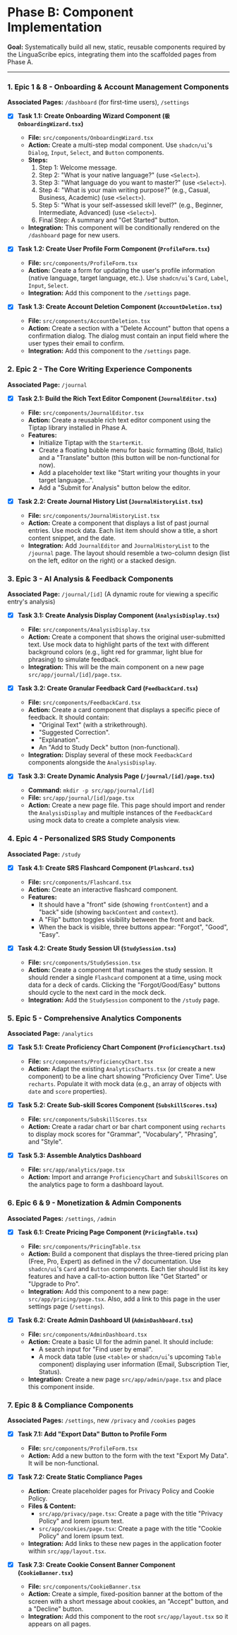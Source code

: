 # Phase B: Component Implementation

**Goal:** Systematically build all new, static, reusable components required by the LinguaScribe epics, integrating them into the scaffolded pages from Phase A.

---

### 1. Epic 1 & 8 - Onboarding & Account Management Components

**Associated Pages:** `/dashboard` (for first-time users), `/settings`

- [x] **Task 1.1: Create Onboarding Wizard Component (`极OnboardingWizard.tsx`)**

  - **File:** `src/components/OnboardingWizard.tsx`
  - **Action:** Create a multi-step modal component. Use `shadcn/ui`'s `Dialog`, `Input`, `Select`, and `Button` components.
  - **Steps:**
    1.  Step 1: Welcome message.
    2.  Step 2: "What is your native language?" (use `<Select>`).
    3.  Step 3: "What language do you want to master?" (use `<Select>`).
    4.  Step 4: "What is your main writing purpose?" (e.g., Casual, Business, Academic) (use `<Select>`).
    5.  Step 5: "What is your self-assessed skill level?" (e.g., Beginner, Intermediate, Advanced) (use `<Select>`).
    6.  Final Step: A summary and "Get Started" button.
  - **Integration:** This component will be conditionally rendered on the `/dashboard` page for new users.

- [x] **Task 1.2: Create User Profile Form Component (`ProfileForm.tsx`)**

  - **File:** `src/components/ProfileForm.tsx`
  - **Action:** Create a form for updating the user's profile information (native language, target language, etc.). Use `shadcn/ui`'s `Card`, `Label`, `Input`, `Select`.
  - **Integration:** Add this component to the `/settings` page.

- [x] **Task 1.3: Create Account Deletion Component (`AccountDeletion.tsx`)**
  - **File:** `src/components/AccountDeletion.tsx`
  - **Action:** Create a section with a "Delete Account" button that opens a confirmation dialog. The dialog must contain an input field where the user types their email to confirm.
  - **Integration:** Add this component to the `/settings` page.

### 2. Epic 2 - The Core Writing Experience Components

**Associated Page:** `/journal`

- [x] **Task 2.1: Build the Rich Text Editor Component (`JournalEditor.tsx`)**

  - **File:** `src/components/JournalEditor.tsx`
  - **Action:** Create a reusable rich text editor component using the Tiptap library installed in Phase A.
  - **Features:**
    - Initialize Tiptap with the `StarterKit`.
    - Create a floating bubble menu for basic formatting (Bold, Italic) and a "Translate" button (this button will be non-functional for now).
    - Add a placeholder text like "Start writing your thoughts in your target language...".
    - Add a "Submit for Analysis" button below the editor.

- [x] **Task 2.2: Create Journal History List (`JournalHistoryList.tsx`)**
  - **File:** `src/components/JournalHistoryList.tsx`
  - **Action:** Create a component that displays a list of past journal entries. Use mock data. Each list item should show a title, a short content snippet, and the date.
  - **Integration:** Add `JournalEditor` and `JournalHistoryList` to the `/journal` page. The layout should resemble a two-column design (list on the left, editor on the right) or a stacked design.

### 3. Epic 3 - AI Analysis & Feedback Components

**Associated Page:** `/journal/[id]` (A dynamic route for viewing a specific entry's analysis)

- [x] **Task 3.1: Create Analysis Display Component (`AnalysisDisplay.tsx`)**

  - **File:** `src/components/AnalysisDisplay.tsx`
  - **Action:** Create a component that shows the original user-submitted text. Use mock data to highlight parts of the text with different background colors (e.g., light red for grammar, light blue for phrasing) to simulate feedback.
  - **Integration:** This will be the main component on a new page `src/app/journal/[id]/page.tsx`.

- [x] **Task 3.2: Create Granular Feedback Card (`FeedbackCard.tsx`)**

  - **File:** `src/components/FeedbackCard.tsx`
  - **Action:** Create a card component that displays a specific piece of feedback. It should contain:
    - "Original Text" (with a strikethrough).
    - "Suggested Correction".
    - "Explanation".
    - An "Add to Study Deck" button (non-functional).
  - **Integration:** Display several of these mock `FeedbackCard` components alongside the `AnalysisDisplay`.

- [x] **Task 3.3: Create Dynamic Analysis Page (`/journal/[id]/page.tsx`)**
  - **Command:** `mkdir -p src/app/journal/[id]`
  - **File:** `src/app/journal/[id]/page.tsx`
  - **Action:** Create a new page file. This page should import and render the `AnalysisDisplay` and multiple instances of the `FeedbackCard` using mock data to create a complete analysis view.

### 4. Epic 4 - Personalized SRS Study Components

**Associated Page:** `/study`

- [x] **Task 4.1: Create SRS Flashcard Component (`Flashcard.tsx`)**

  - **File:** `src/components/Flashcard.tsx`
  - **Action:** Create an interactive flashcard component.
  - **Features:**
    - It should have a "front" side (showing `frontContent`) and a "back" side (showing `backContent` and `context`).
    - A "Flip" button toggles visibility between the front and back.
    - When the back is visible, three buttons appear: "Forgot", "Good", "Easy".

- [x] **Task 4.2: Create Study Session UI (`StudySession.tsx`)**
  - **File:** `src/components/StudySession.tsx`
  - **Action:** Create a component that manages the study session. It should render a single `Flashcard` component at a time, using mock data for a deck of cards. Clicking the "Forgot/Good/Easy" buttons should cycle to the next card in the mock deck.
  - **Integration:** Add the `StudySession` component to the `/study` page.

### 5. Epic 5 - Comprehensive Analytics Components

**Associated Page:** `/analytics`

- [x] **Task 5.1: Create Proficiency Chart Component (`ProficiencyChart.tsx`)**

  - **File:** `src/components/ProficiencyChart.tsx`
  - **Action:** Adapt the existing `AnalyticsCharts.tsx` (or create a new component) to be a line chart showing "Proficiency Over Time". Use `recharts`. Populate it with mock data (e.g., an array of objects with `date` and `score` properties).

- [x] **Task 5.2: Create Sub-skill Scores Component (`SubskillScores.tsx`)**

  - **File:** `src/components/SubskillScores.tsx`
  - **Action:** Create a radar chart or bar chart component using `recharts` to display mock scores for "Grammar", "Vocabulary", "Phrasing", and "Style".

- [x] **Task 5.3: Assemble Analytics Dashboard**
  - **File:** `src/app/analytics/page.tsx`
  - **Action:** Import and arrange `ProficiencyChart` and `SubskillScores` on the analytics page to form a dashboard layout.

### 6. Epic 6 & 9 - Monetization & Admin Components

**Associated Pages:** `/settings`, `/admin`

- [x] **Task 6.1: Create Pricing Page Component (`PricingTable.tsx`)**

  - **File:** `src/components/PricingTable.tsx`
  - **Action:** Build a component that displays the three-tiered pricing plan (Free, Pro, Expert) as defined in the v7 documentation. Use `shadcn/ui`'s `Card` and `Button` components. Each tier should list its key features and have a call-to-action button like "Get Started" or "Upgrade to Pro".
  - **Integration:** Add this component to a new page: `src/app/pricing/page.tsx`. Also, add a link to this page in the user settings page (`/settings`).

- [x] **Task 6.2: Create Admin Dashboard UI (`AdminDashboard.tsx`)**
  - **File:** `src/components/AdminDashboard.tsx`
  - **Action:** Create a basic UI for the admin panel. It should include:
    - A search input for "Find user by email".
    - A mock data table (use `<table>` or `shadcn/ui`'s upcoming `Table` component) displaying user information (Email, Subscription Tier, Status).
  - **Integration:** Create a new page `src/app/admin/page.tsx` and place this component inside.

### 7. Epic 8 & Compliance Components

**Associated Pages:** `/settings`, new `/privacy` and `/cookies` pages

- [x] **Task 7.1: Add "Export Data" Button to Profile Form**

  - **File:** `src/components/ProfileForm.tsx`
  - **Action:** Add a new button to the form with the text "Export My Data". It will be non-functional.

- [x] **Task 7.2: Create Static Compliance Pages**

  - **Action:** Create placeholder pages for Privacy Policy and Cookie Policy.
  - **Files & Content:**
    - `src/app/privacy/page.tsx`: Create a page with the title "Privacy Policy" and lorem ipsum text.
    - `src/app/cookies/page.tsx`: Create a page with the title "Cookie Policy" and lorem ipsum text.
  - **Integration:** Add links to these new pages in the application footer within `src/app/layout.tsx`.

- [x] **Task 7.3: Create Cookie Consent Banner Component (`CookieBanner.tsx`)**
  - **File:** `src/components/CookieBanner.tsx`
  - **Action:** Create a simple, fixed-position banner at the bottom of the screen with a short message about cookies, an "Accept" button, and a "Decline" button.
  - **Integration:** Add this component to the root `src/app/layout.tsx` so it appears on all pages.
